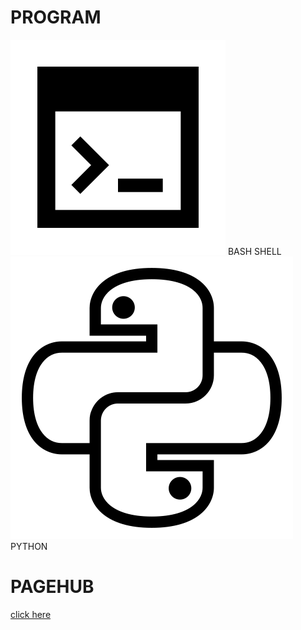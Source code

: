 # PROGRAM
<img src="https://github.com/ANONIMOUD/ANONIMOUD/blob/main/bash.png">
BASH SHELL
<img src="https://github.com/ANONIMOUD/ANONIMOUD/blob/main/python.png">
PYTHON

# PAGEHUB

<a href="https://anonimoud.gihub.io">click here</a>

